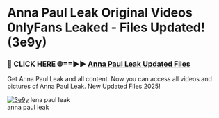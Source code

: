 # Anna Paul Leak Original Videos 0nlyFans Leaked - Files Updated! (3e9y)

<h3>🔴 CLICK HERE 🌐==►► <a href="https://tinyurl.com/3hn5wdd3" rel="nofollow">Anna Paul Leak Updated Files</a></h3>

Get Anna Paul Leak and all content. Now you can access all videos and pictures of Anna Paul Leak. New Updated Files 2025!

[![3e9y](https://i.imgur.com/4HnBqBT.gif)](https://tinyurl.com/3hn5wdd3)
lena paul leak<br>
anna paul leak